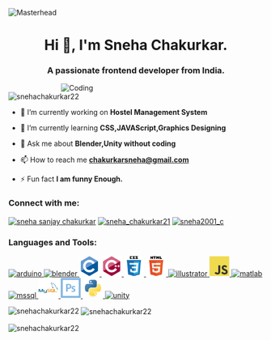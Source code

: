 ![Masterhead](https://cdn.dribbble.com/users/911625/screenshots/11113787/woman.gif)
<h1 align="center">Hi 👋, I'm Sneha Chakurkar.</h1>
<h3 align="center">A passionate frontend developer from India.</h3>
<img align="right" alt="Coding" width="400" scr="ages.squarespace-cdn.com/content/v1/53d677d2e4b090e9cd5361cf/1605321146624-39YFN0P0PL86QCX7W0EG/3c00f6105775659.5f84899401909.gif">

<p align="left"> <img src="https://komarev.com/ghpvc/?username=snehachakurkar22&label=Profile%20views&color=0e75b6&style=flat" alt="snehachakurkar22" /> </p>

- 🔭 I’m currently working on **Hostel Management System**

- 🌱 I’m currently learning **CSS,JAVAScript,Graphics Designing**

- 💬 Ask me about **Blender,Unity without coding**

- 📫 How to reach me **chakurkarsneha@gmail.com**

- ⚡ Fun fact **I am funny Enough.**

<h3 align="left">Connect with me:</h3>
<p align="left">
<a href="https://linkedin.com/in/sneha sanjay chakurkar" target="blank"><img align="center" src="https://raw.githubusercontent.com/rahuldkjain/github-profile-readme-generator/master/src/images/icons/Social/linked-in-alt.svg" alt="sneha sanjay chakurkar" height="30" width="40" /></a>
<a href="https://instagram.com/sneha_chakurkar21" target="blank"><img align="center" src="https://raw.githubusercontent.com/rahuldkjain/github-profile-readme-generator/master/src/images/icons/Social/instagram.svg" alt="sneha_chakurkar21" height="30" width="40" /></a>
<a href="https://www.codechef.com/users/sneha2001_c" target="blank"><img align="center" src="https://cdn.jsdelivr.net/npm/simple-icons@3.1.0/icons/codechef.svg" alt="sneha2001_c" height="30" width="40" /></a>
</p>

<h3 align="left">Languages and Tools:</h3>
<p align="left"> <a href="https://www.arduino.cc/" target="_blank" rel="noreferrer"> <img src="https://cdn.worldvectorlogo.com/logos/arduino-1.svg" alt="arduino" width="40" height="40"/> </a> <a href="https://www.blender.org/" target="_blank" rel="noreferrer"> <img src="https://download.blender.org/branding/community/blender_community_badge_white.svg" alt="blender" width="40" height="40"/> </a> <a href="https://www.cprogramming.com/" target="_blank" rel="noreferrer"> <img src="https://raw.githubusercontent.com/devicons/devicon/master/icons/c/c-original.svg" alt="c" width="40" height="40"/> </a> <a href="https://www.w3schools.com/cpp/" target="_blank" rel="noreferrer"> <img src="https://raw.githubusercontent.com/devicons/devicon/master/icons/cplusplus/cplusplus-original.svg" alt="cplusplus" width="40" height="40"/> </a> <a href="https://www.w3schools.com/css/" target="_blank" rel="noreferrer"> <img src="https://raw.githubusercontent.com/devicons/devicon/master/icons/css3/css3-original-wordmark.svg" alt="css3" width="40" height="40"/> </a> <a href="https://www.w3.org/html/" target="_blank" rel="noreferrer"> <img src="https://raw.githubusercontent.com/devicons/devicon/master/icons/html5/html5-original-wordmark.svg" alt="html5" width="40" height="40"/> </a> <a href="https://www.adobe.com/in/products/illustrator.html" target="_blank" rel="noreferrer"> <img src="https://www.vectorlogo.zone/logos/adobe_illustrator/adobe_illustrator-icon.svg" alt="illustrator" width="40" height="40"/> </a> <a href="https://developer.mozilla.org/en-US/docs/Web/JavaScript" target="_blank" rel="noreferrer"> <img src="https://raw.githubusercontent.com/devicons/devicon/master/icons/javascript/javascript-original.svg" alt="javascript" width="40" height="40"/> </a> <a href="https://www.mathworks.com/" target="_blank" rel="noreferrer"> <img src="https://upload.wikimedia.org/wikipedia/commons/2/21/Matlab_Logo.png" alt="matlab" width="40" height="40"/> </a> <a href="https://www.microsoft.com/en-us/sql-server" target="_blank" rel="noreferrer"> <img src="https://www.svgrepo.com/show/303229/microsoft-sql-server-logo.svg" alt="mssql" width="40" height="40"/> </a> <a href="https://www.mysql.com/" target="_blank" rel="noreferrer"> <img src="https://raw.githubusercontent.com/devicons/devicon/master/icons/mysql/mysql-original-wordmark.svg" alt="mysql" width="40" height="40"/> </a> <a href="https://www.photoshop.com/en" target="_blank" rel="noreferrer"> <img src="https://raw.githubusercontent.com/devicons/devicon/master/icons/photoshop/photoshop-line.svg" alt="photoshop" width="40" height="40"/> </a> <a href="https://www.python.org" target="_blank" rel="noreferrer"> <img src="https://raw.githubusercontent.com/devicons/devicon/master/icons/python/python-original.svg" alt="python" width="40" height="40"/> </a> <a href="https://unity.com/" target="_blank" rel="noreferrer"> <img src="https://www.vectorlogo.zone/logos/unity3d/unity3d-icon.svg" alt="unity" width="40" height="40"/> </a> </p>

<p><img align="left" src="https://github-readme-stats.vercel.app/api/top-langs?username=snehachakurkar22&show_icons=true&locale=en&layout=compact" alt="snehachakurkar22" /></p>

<p>&nbsp;<img align="center" src="https://github-readme-stats.vercel.app/api?username=snehachakurkar22&show_icons=true&locale=en" alt="snehachakurkar22" /></p>

<p><img align="center" src="https://github-readme-streak-stats.herokuapp.com/?user=snehachakurkar22&" alt="snehachakurkar22" /></p>
